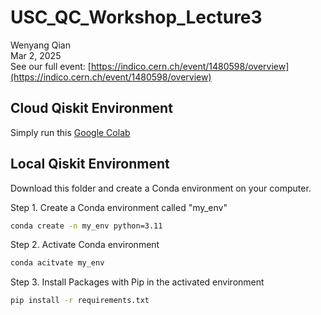 # USC_QC_Workshop_Lecture3

Wenyang Qian   
Mar 2, 2025   
See our full event: [https://indico.cern.ch/event/1480598/overview](https://indico.cern.ch/event/1480598/overview)

## Cloud Qiskit Environment
Simply run this [Google Colab](https://colab.research.google.com/drive/1fu7SgtxaIrjAZ4hY6PF0euoPHLobljNy?usp=sharing)


## Local Qiskit Environment

Download this folder and create a Conda environment on your computer.

Step 1. Create a Conda environment called "my_env"
```bash
conda create -n my_env python=3.11
```

Step 2. Activate Conda environment
```bash
conda acitvate my_env
```

Step 3. Install Packages with Pip in the activated environment
```bash
pip install -r requirements.txt
```
